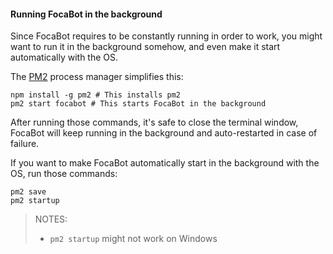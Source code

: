 
#### Running FocaBot in the background

Since FocaBot requires to be constantly running in order to work, you might want to run it
in the background somehow, and even make it start automatically with the OS.

The [PM2](http://pm2.keymetrics.io/) process manager simplifies this:

```shell
npm install -g pm2 # This installs pm2
pm2 start focabot # This starts FocaBot in the background
```

After running those commands, it's safe to close the terminal window, FocaBot will keep running in
the background and auto-restarted in case of failure.

If you want to make FocaBot automatically start in the background with the OS, run those commands:

```shell
pm2 save
pm2 startup
```

>NOTES:
> - `pm2 startup` might not work on Windows

